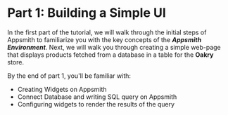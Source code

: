 # Part 1: Building a Simple UI

In the first part of the tutorial, we will walk through the initial steps of Appsmith to familiarize you with the key concepts of the _**Appsmith Environment**_. Next, we will walk you through creating a simple web-page that displays products fetched from a database in a table for the **Oakry** store.

By the end of part 1, you'll be familiar with:

* Creating Widgets on Appsmith
* Connect Database and writing SQL query on Appsmith
* Configuring widgets to render the results of the query

